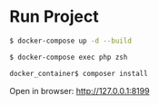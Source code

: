 # Run Project

```bash
$ docker-compose up -d --build
```
```bash
$ docker-compose exec php zsh
```
```bash
docker_container$ composer install
```

Open in browser: http://127.0.0.1:8199
